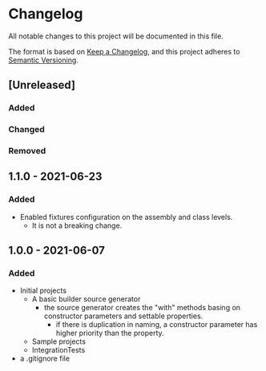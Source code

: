 # Changelog
All notable changes to this project will be documented in this file.

The format is based on [Keep a Changelog](https://keepachangelog.com/en/1.0.0/),
and this project adheres to [Semantic Versioning](https://semver.org/spec/v2.0.0.html).

## [Unreleased]

### Added
### Changed
### Removed


## 1.1.0 - 2021-06-23

### Added

- Enabled fixtures configuration on the assembly and class levels.
  - It is not a breaking change.

## 1.0.0 - 2021-06-07

### Added

- Initial projects
  - A basic builder source generator
    - the source generator creates the "with" methods basing on constructor parameters and settable properties.
      - if there is duplication in naming, a constructor parameter has higher priority than the property.
  - Sample projects
  - IntegrationTests
- a .gitignore file
